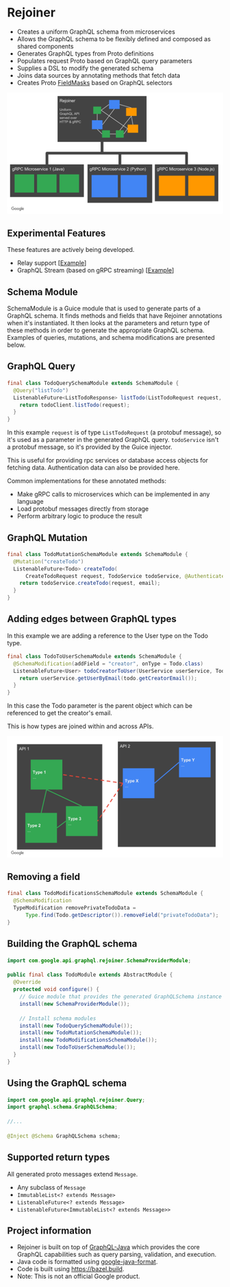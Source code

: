# Rejoiner

 - Creates a uniform GraphQL schema from microservices
 - Allows the GraphQL schema to be flexibly defined and composed as shared components
 - Generates GraphQL types from Proto definitions
 - Populates request Proto based on GraphQL query parameters
 - Supplies a DSL to modify the generated schema
 - Joins data sources by annotating methods that fetch data
 - Creates Proto [FieldMasks](https://developers.google.com/protocol-buffers/docs/reference/java/com/google/protobuf/FieldMask) based on GraphQL selectors

 ![Rejoiner Overview](./rejoiner_overview.svg)

## Experimental Features

These features are actively being developed.

 - Relay support [[Example](./examples/java/com/google/api/graphql/examples/library)]
 - GraphQL Stream (based on gRPC streaming) [[Example](./examples/java/com/google/api/graphql/examples/streaming)]

## Schema Module

SchemaModule is a Guice module that is used to generate parts of a GraphQL
schema. It finds methods and fields that have Rejoiner annotations when it's
instantiated. It then looks at the parameters and return type of these methods
in order to generate the appropriate GraphQL schema. Examples of queries,
mutations, and schema modifications are presented below.

## GraphQL Query

```java
final class TodoQuerySchemaModule extends SchemaModule {
  @Query("listTodo")
  ListenableFuture<ListTodoResponse> listTodo(ListTodoRequest request, TodoClient todoClient) {
    return todoClient.listTodo(request);
  }
}
```

In this example `request` is of type `ListTodoRequest` (a protobuf message), so
it's used as a parameter in the generated GraphQL query. `todoService` isn't a
protobuf message, so it's provided by the Guice injector.

This is useful for providing rpc services or database access objects for
fetching data. Authentication data can also be provided here.

Common implementations for these annotated methods:
 - Make gRPC calls to microservices which can be implemented in any language
 - Load protobuf messages directly from storage
 - Perform arbitrary logic to produce the result

## GraphQL Mutation

```java
final class TodoMutationSchemaModule extends SchemaModule {
  @Mutation("createTodo")
  ListenableFuture<Todo> createTodo(
      CreateTodoRequest request, TodoService todoService, @AuthenticatedUser String email) {
    return todoService.createTodo(request, email);
  }
}
```

## Adding edges between GraphQL types

In this example we are adding a reference to the User type on the Todo type.
```java
final class TodoToUserSchemaModule extends SchemaModule {
  @SchemaModification(addField = "creator", onType = Todo.class)
  ListenableFuture<User> todoCreatorToUser(UserService userService, Todo todo) {
    return userService.getUserByEmail(todo.getCreatorEmail());
  }
}
```
In this case the Todo parameter is the parent object which can be referenced to
get the creator's email.

This is how types are joined within and across APIs.

![Rejoiner API Joining](./rejoiner.svg)

## Removing a field

```java
final class TodoModificationsSchemaModule extends SchemaModule {
  @SchemaModification
  TypeModification removePrivateTodoData =
      Type.find(Todo.getDescriptor()).removeField("privateTodoData");
}
```

## Building the GraphQL schema
```java
import com.google.api.graphql.rejoiner.SchemaProviderModule;

public final class TodoModule extends AbstractModule {
  @Override
  protected void configure() {
    // Guice module that provides the generated GraphQLSchema instance
    install(new SchemaProviderModule());

    // Install schema modules
    install(new TodoQuerySchemaModule());
    install(new TodoMutationSchemaModule());
    install(new TodoModificationsSchemaModule());
    install(new TodoToUserSchemaModule());
  }
}
```

## Using the GraphQL schema

```java
import com.google.api.graphql.rejoiner.Query;
import graphql.schema.GraphQLSchema;

//...

@Inject @Schema GraphQLSchema schema;

```

## Supported return types

All generated proto messages extend `Message`.
 - Any subclass of `Message`
 - `ImmutableList<? extends Message>`
 - `ListenableFuture<? extends Message>`
 - `ListenableFuture<ImmutableList<? extends Message>>`

## Project information

 - Rejoiner is built on top of [GraphQL-Java](https://github.com/graphql-java/graphql-java) which provides the core
   GraphQL capabilities such as query parsing, validation, and execution.  
 - Java code is formatted using [google-java-format](https://github.com/google/google-java-format).
 - Code is built using https://bazel.build.
 - Note: This is not an official Google product.
